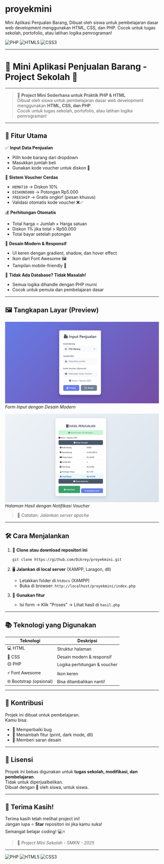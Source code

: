 # proyekmini
 Mini Aplikasi Penjualan Barang, Dibuat oleh siswa untuk pembelajaran dasar web development menggunakan HTML, CSS, dan PHP. Cocok untuk tugas sekolah, portofolio, atau latihan logika pemrograman!
 
  ![PHP](https://img.shields.io/badge/PHP-8.3.2%2B-777BB4?style=for-the-badge&logo=php)
  ![HTML5](https://img.shields.io/badge/HTML5-E34F26?style=for-the-badge&logo=html5)
  ![CSS3](https://img.shields.io/badge/CSS3-1572B6?style=for-the-badge&logo=css3)

---

# 🛒 Mini Aplikasi Penjualan Barang - Project Sekolah 🎒
---
> 🌟 **Project Mini Sederhana untuk Praktik PHP & HTML**  
> Dibuat oleh siswa untuk pembelajaran dasar web development menggunakan **HTML, CSS, dan PHP**.  
> Cocok untuk tugas sekolah, portofolio, atau latihan logika pemrograman!

---

## 🎯 Fitur Utama

✅ **Input Data Penjualan**  
- Pilih kode barang dari dropdown  
- Masukkan jumlah beli  
- Gunakan kode voucher untuk diskon 🎁

🎁 **Sistem Voucher Cerdas**  
- `HEMAT10` → Diskon 10%  
- `DISKON5000` → Potongan Rp5.000  
- `FREESHIP` → Gratis ongkir! (pesan khusus)  
- Validasi otomatis kode voucher ❌✅

💰 **Perhitungan Otomatis**  
- Total harga = Jumlah × Harga satuan  
- Diskon 1% jika total > Rp50.000  
- Total bayar setelah potongan

🎨 **Desain Modern & Responsif**  
- UI keren dengan gradient, shadow, dan hover effect  
- Ikon dari Font Awesome 🖼️  
- Tampilan mobile-friendly 📱

🚀 **Tidak Ada Database? Tidak Masalah!**  
- Semua logika dihandle dengan PHP murni  
- Cocok untuk pemula dan pembelajaran dasar

---

## 🖼️ Tangkapan Layar (Preview)

![Form Input](https://github.com/Dikrey/proyekmini/blob/5eda87d3d01fa39ace5e10191697b70e6709caf6/img/halaman_index.png)  
*Form Input dengan Desain Modern*

![Hasil Penjualan](https://github.com/Dikrey/proyekmini/blob/5eda87d3d01fa39ace5e10191697b70e6709caf6/img/halaman_hasil.png)  
*Halaman Hasil dengan Notifikasi Voucher*

> 🔖 *Catatan: Jalankan server apache*

---

## 🛠️ Cara Menjalankan

1. 🔽 **Clone atau download repositori ini**
   ```bash
   git clone https://github.com/Dikrey/proyekmini.git
   ```

2. 🖥️ **Jalankan di local server** (XAMPP, Laragon, dll)  
   - Letakkan folder di `htdocs` (XAMPP)  
   - Buka di browser: `http://localhost/proyekmini/index.php`

3. 🚀 **Gunakan fitur**
   - Isi form → Klik "Proses" → Lihat hasil di `hasil.php`

---

## 📚 Teknologi yang Digunakan

| Teknologi | Deskripsi |
|----------|----------|
| 💻 HTML | Struktur halaman |
| 🎨 CSS | Desain modern & responsif |
| 🟡 PHP | Logika perhitungan & voucher |
| ⚡ Font Awesome | Ikon keren |
| 🌐 Bootstrap (opsional) | Bisa ditambahkan nanti! |

---

## 🙌 Kontribusi

Projek ini dibuat untuk pembelajaran.  
Kamu bisa:  
- 🔧 Memperbaiki bug  
- 🌈 Menambah fitur (print, dark mode, dll)  
- 📝 Memberi saran desain  

---

## 📄 Lisensi

Proyek ini bebas digunakan untuk **tugas sekolah, modifikasi, dan pembelajaran**.  
Tidak untuk diperjualbelikan.  
Dibuat dengan 💖 oleh siswa, untuk siswa.

---

## 🎉 Terima Kasih!

Terima kasih telah melihat project ini!  
Jangan lupa ⭐ **Star** repositori ini jika kamu suka!  
Semangat belajar coding! 💻🔥

> 🏫 *Project Mini Sekolah - SMKN - 2025*


---

  ![PHP](https://img.shields.io/badge/PHP-8.3.2%2B-777BB4?style=for-the-badge&logo=php)
  ![HTML5](https://img.shields.io/badge/HTML5-E34F26?style=for-the-badge&logo=html5)
  ![CSS3](https://img.shields.io/badge/CSS3-1572B6?style=for-the-badge&logo=css3)

